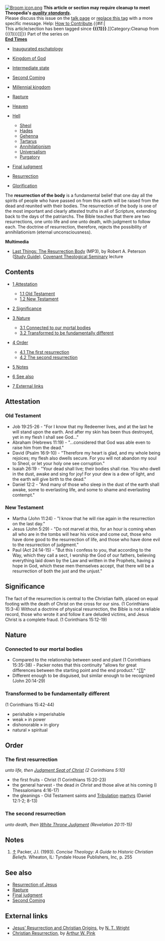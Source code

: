 [![Broom icon.png](images/thumb/9/90/Broom_icon.png/30px-Broom_icon.png.pagespeed.ce.3MDzK_R-j-.png)](http://www.theopedia.com/File:Broom_icon.png)
**This article or section may require cleanup to meet Theopedia's *[quality standards](http://www.theopedia.com/Theopedia:Writing_guide "Theopedia:Writing guide")*.**  
Please discuss this issue on the
[talk page](http://www.theopedia.com/Talk:Resurrection_of_the_body "Talk:Resurrection of the body")
or
[replace this tag](index.php?title=Resurrection_of_the_body&action=edit)
with a more specific message. Help:
[How to Contribute](http://www.theopedia.com/Help:How_to_contribute "Help:How to contribute").{{\#if:|  
This article/section has been tagged since
**{{{1}}}**.[[Category:Cleanup from {{{1}}}]]|}}
Part of the series on  
**[End Times](End_times "End times")**
-   [Inaugurated eschatology](Inaugurated_eschatology "Inaugurated eschatology")
-   [Kingdom of God](Kingdom_of_God "Kingdom of God")
-   [Intermediate state](Intermediate_state "Intermediate state")
-   [Second Coming](Second_Coming "Second Coming")
-   [Millennial kingdom](Millennial_kingdom "Millennial kingdom")
-   [Rapture](Rapture "Rapture")
-   [Heaven](Heaven "Heaven")
-   [Hell](Hell "Hell")
    -   [Sheol](Sheol "Sheol")
    -   [Hades](Hades "Hades")
    -   [Gehenna](Gehenna "Gehenna")
    -   [Tartarus](Tartarus "Tartarus")
    -   [Annihilationism](Annihilationism "Annihilationism")
    -   [Universalism](Universalism "Universalism")
    -   [Purgatory](Purgatory "Purgatory")

-   [Final judgment](Final_judgment "Final judgment")
-   [Resurrection](Resurrection "Resurrection")
-   [Glorification](Glorification "Glorification")

The **resurrection of the body** is a fundamental belief that one
day all the spirits of people who have passed on from this earth
will be raised from the dead and reunited with their bodies. The
resurrection of the body is one of the most important and clearly
attested truths in all of Scripture, extending back to the days of
the patriarchs. The Bible teaches that there are two resurrections,
one unto life and one unto death, with judgment to follow each. The
doctrine of resurrection, therefore, rejects the possibility of
annihilationism (eternal unconsciousness).

**Multimedia**

-   [Last Things: The Resurrection Body](http://worldwidefreeresources.com/upload/ST240_Lecture_37.mp3)
    (MP3), by Robert A. Peterson
    ([Study Guide](http://worldwidefreeresources.com/upload/ST240_SG_37.pdf)),
    [Covenant Theological Seminary](Covenant_Theological_Seminary "Covenant Theological Seminary")
    lecture

## Contents

-   [1 Attestation](#Attestation)
    -   [1.1 Old Testament](#Old_Testament)
    -   [1.2 New Testament](#New_Testament)

-   [2 Significance](#Significance)
-   [3 Nature](#Nature)
    -   [3.1 Connected to our mortal bodies](#Connected_to_our_mortal_bodies)
    -   [3.2 Transformed to be fundamentally different](#Transformed_to_be_fundamentally_different)

-   [4 Order](#Order)
    -   [4.1 The first resurrection](#The_first_resurrection)
    -   [4.2 The second resurrection](#The_second_resurrection)

-   [5 Notes](#Notes)
-   [6 See also](#See_also)
-   [7 External links](#External_links)

## Attestation

### Old Testament

-   Job 19:25-26 - "For I know that my Redeemer lives, and at the
    last he will stand upon the earth. And after my skin has been thus
    destroyed, yet in my flesh I shall see God..."
-   Abraham (Hebrews 11:19) - "...considered that God was able even
    to raise him from the dead."
-   David (Psalm 16:9-10) - "Therefore my heart is glad, and my
    whole being rejoices; my flesh also dwells secure. For you will not
    abandon my soul to Sheol, or let your holy one see corruption."
-   Isaiah 26:19 - "Your dead shall live; their bodies shall rise.
    You who dwell in the dust, awake and sing for joy! For your dew is
    a dew of light, and the earth will give birth to the dead."
-   Daniel 12:2 - "And many of those who sleep in the dust of the
    earth shall awake, some to everlasting life, and some to shame and
    everlasting contempt."

### New Testament

-   Martha (John 11:24) - "I know that he will rise again in the
    resurrection on the last day."
-   Jesus (John 5:29) - "Do not marvel at this, for an hour is
    coming when all who are in the tombs will hear his voice and come
    out, those who have done good to the resurrection of life, and
    those who have done evil to the resurrection of judgment."
-   Paul (Act 24:14-15) - "But this I confess to you, that
    according to the Way, which they call a sect, I worship the God of
    our fathers, believing everything laid down by the Law and written
    in the Prophets, having a hope in God, which these men themselves
    accept, that there will be a resurrection of both the just and the
    unjust."

## Significance

The fact of the resurrection is central to the Christian faith,
placed on equal footing with the death of Christ on the cross for
our sins. (1 Corinthians 15:3-4) Without a doctrine of physical
resurrection, the Bible is not a reliable record, those who wrote
it and follow it are deluded victims, and Jesus Christ is a
complete fraud. (1 Corinthians 15:12-19)

## Nature

### Connected to our mortal bodies

-   Compared to the relationship between seed and plant (1
    Corinthians 15:35-38) - Packer notes that this continuity "allows
    for great differences between the starting point and the end
    product." ^[[1]](#note-0)^
-   Different enough to be disguised, but similar enough to be
    recognized (John 20:14-29)

### Transformed to be fundamentally different

(1 Corinthians 15:42-44)

-   perishable » imperishable
-   weak » in power
-   dishonorable » in glory
-   natural » spiritual

## Order

### The first resurrection

*unto life, then [Judgment Seat of Christ](index.php?title=Judgment_Seat&action=edit&redlink=1 "Judgment Seat (page does not exist)") (2 Corinthians 5:10)*

-   the first fruits - Christ (1 Corinthians 15:20-23)
-   the general harvest - the dead *in Christ* and those alive at
    his coming (I Thessalonians 4:16-17)
-   the gleanings - Old Testament saints and
    [Tribulation](Tribulation "Tribulation") [martyrs](Martyr "Martyr")
    (Daniel 12:1-2; 8-13)

### The second resurrection

*unto death, then [White Throne Judgment](index.php?title=White_Throne_Judgment&action=edit&redlink=1 "White Throne Judgment (page does not exist)") (Revelation 20:11-15)*

## Notes

1.  [↑](#ref-0) Packer, J.I. (1993).
    *Concise Theology: A Guide to Historic Christian Beliefs.* Wheaton,
    IL: Tyndale House Publishers, Inc, p. 255

## See also

-   [Resurrection of Jesus](Resurrection_of_Jesus "Resurrection of Jesus")
-   [Rapture](Rapture "Rapture")
-   [Final judgment](Final_judgment "Final judgment")
-   [Second Coming](Second_Coming "Second Coming")

## External links

-   [Jesus’ Resurrection and Christian Origins](http://www.ntwrightpage.com/Wright_Jesus_Resurrection.htm),
    by [N. T. Wright](N._T._Wright "N. T. Wright")
-   [Christian Resurrection](http://www.eternallifeministries.org/awp_resurrec.htm),
    by [Arthur W. Pink](Arthur_W._Pink "Arthur W. Pink")



